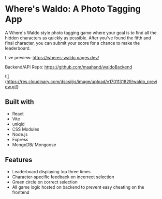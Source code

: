 # Where's Waldo: A Photo Tagging App

A Where's Waldo style photo tagging game where your goal is to find all the hidden characters
as quickly as possible. After you've found the fifth and final character, you can submit your
score for a chance to make the leaderboard.

Live preview: https://wheres-waldo.pages.dev/

Backend/API Repo: https://github.com/maahsnd/waldoBackend

![] (https://res.cloudinary.com/dscsiijis/image/upload/v1701131829/waldo_preview.gif)

## Built with

* React
* Vite
* uniqid
* CSS Modules
* Node.js
* Express
* MongoDB/ Mongoose

## Features

* Leaderboard displaying top three times
* Character-specific feedback on incorrect selection
* Green circle on correct selection
* All game logic hosted on backend to prevent easy cheating on the frontend
